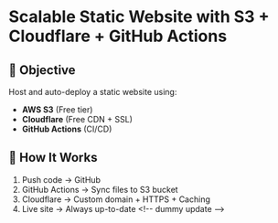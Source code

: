 # Scalable Static Website with S3 + Cloudflare + GitHub Actions

## 📌 Objective

Host and auto-deploy a static website using:

- **AWS S3** (Free tier)
- **Cloudflare** (Free CDN + SSL)
- **GitHub Actions** (CI/CD)

## 🚀 How It Works

1. Push code → GitHub
2. GitHub Actions → Sync files to S3 bucket
3. Cloudflare → Custom domain + HTTPS + Caching
4. Live site → Always up-to-date
< ! - -   d u m m y   u p d a t e   - - >  
 